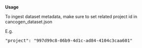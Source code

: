 **Usage**

To ingest dataset metadata, make sure to set related project id in cancogen_dataset.json

E.g.

<pre>"project": "997d99c8-06b9-4d1c-ad84-4104c3caa601"</pre>
